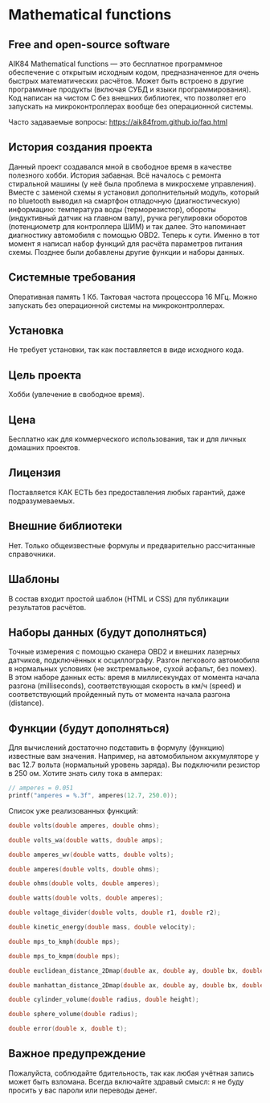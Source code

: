 # Mathematical functions

## Free and open-source software

AIK84 Mathematical functions — это бесплатное программное обеспечение с открытым исходным кодом, предназначенное для очень быстрых математических расчётов. Может быть встроено в другие программные продукты (включая СУБД и языки программирования). Код написан на чистом C без внешних библиотек, что позволяет его запускать на микроконтроллерах вообще без операционной системы.

Часто задаваемые вопросы: https://aik84from.github.io/faq.html

## История создания проекта

Данный проект создавался мной в свободное время в качестве полезного хобби. История забавная. Всё началось с ремонта стиральной машины (у неё была проблема в микросхеме управления). Вместе с заменой схемы я установил дополнительный модуль, который по bluetooth выводил на смартфон отладочную (диагностическую) информацию: температура воды (терморезистор), обороты (индуктивный датчик на главном валу), ручка регулировки оборотов (потенциометр для контроллера ШИМ) и так далее. Это напоминает диагностику автомобиля с помощью OBD2. Теперь к сути. Именно в тот момент я написал набор функций для расчёта параметров питания схемы. Позднее были добавлены другие функции и наборы данных.

## Системные требования

Оперативная память 1 Кб. Тактовая частота процессора 16 МГц. Можно запускать без операционной системы на микроконтроллерах.

## Установка

Не требует установки, так как поставляется в виде исходного кода.

## Цель проекта

Хобби (увлечение в свободное время).

## Цена

Бесплатно как для коммерческого использования, так и для личных домашних проектов.

## Лицензия

Поставляется КАК ЕСТЬ без предоставления любых гарантий, даже подразумеваемых. 

## Внешние библиотеки

Нет. Только общеизвестные формулы и предварительно рассчитанные справочники.

## Шаблоны

В состав входит простой шаблон (HTML и CSS) для публикации результатов расчётов.

## Наборы данных (будут дополняться)

Точные измерения с помощью сканера OBD2 и внешних лазерных датчиков, подключённых к осциллографу. Разгон легкового автомобиля в нормальных условиях (не экстремальное, сухой асфальт, без помех). В этом наборе данных есть: время в миллисекундах от момента начала разгона (milliseconds), соответствующая скорость в км/ч (speed) и соответствующий пройденный путь от момента начала разгона (distance). 

## Функции (будут дополняться)

Для вычислений достаточно подставить в формулу (функцию) известные вам значения. Например, на автомобильном аккумуляторе у вас 12.7 вольта (нормальный уровень заряда). Вы подключили резистор в 250 ом. Хотите знать силу тока в амперах: 

```c
// amperes = 0.051
printf("amperes = %.3f", amperes(12.7, 250.0));
```

Список уже реализованных функций:

```c
double volts(double amperes, double ohms);

double volts_wa(double watts, double amps);

double amperes_wv(double watts, double volts);

double amperes(double volts, double ohms);

double ohms(double volts, double amperes);

double watts(double volts, double amperes);

double voltage_divider(double volts, double r1, double r2);

double kinetic_energy(double mass, double velocity);

double mps_to_kmph(double mps);

double mps_to_kmpm(double mps);

double euclidean_distance_2Dmap(double ax, double ay, double bx, double by);

double manhattan_distance_2Dmap(double ax, double ay, double bx, double by);

double cylinder_volume(double radius, double height);

double sphere_volume(double radius);

double error(double x, double t);
```

## Важное предупреждение

Пожалуйста, соблюдайте бдительность, так как любая учётная запись может быть взломана. Всегда включайте здравый смысл: я не буду просить у вас пароли или переводы денег.

